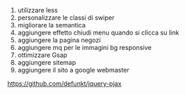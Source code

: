 1. utilizzare less
2. personalizzare le classi di swiper
3. migliorare la semantica
4. aggiungere effetto chiudi menu quando si clicca su link
5. aggiungere la pagina negozi
6. aggiungere mq per le immagini bg responsive
7. ottimizzare Gsap
8. aggiungere sitemap
9. aggiungere il sito a google webmaster

https://github.com/defunkt/jquery-pjax
